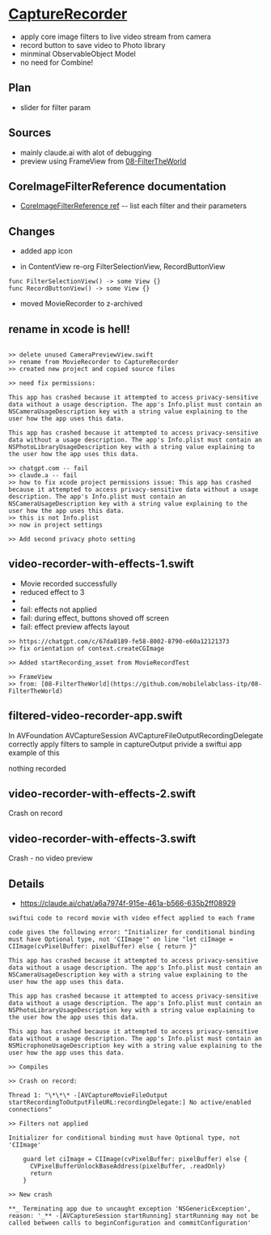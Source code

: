 # [CaptureRecorder](https://github.com/jht9629-nyu/CaptureRecorder.git)

- apply core image filters to live video stream from camera
- record button to save video to Photo library
- minminal ObservableObject Model
- no need for Combine!

## Plan

- slider for filter param

## Sources

- mainly claude.ai with alot of debugging
- preview using FrameView from [08-FilterTheWorld](https://github.com/mobilelabclass-itp/08-FilterTheWorld)

## CoreImageFilterReference documentation

- [CoreImageFilterReference ref](https://developer.apple.com/library/archive/documentation/GraphicsImaging/Reference/CoreImageFilterReference/index.html)
  -- list each filter and their parameters

## Changes

- added app icon

- in ContentView re-org FilterSelectionView, RecordButtonView

```
func FilterSelectionView() -> some View {}
func RecordButtonView() -> some View {}
```

- moved MovieRecorder to z-archived

## rename in xcode is hell!

```

>> delete unused CameraPreviewView.swift
>> rename from MovieRecorder to CaptureRecorder
>> created new project and copied source files

>> need fix permissions:

This app has crashed because it attempted to access privacy-sensitive data without a usage description. The app's Info.plist must contain an NSCameraUsageDescription key with a string value explaining to the user how the app uses this data.

This app has crashed because it attempted to access privacy-sensitive data without a usage description. The app's Info.plist must contain an NSPhotoLibraryUsageDescription key with a string value explaining to the user how the app uses this data.

>> chatgpt.com -- fail
>> claude.a -- fail
>> how to fix xcode project permissions issue: This app has crashed because it attempted to access privacy-sensitive data without a usage description. The app's Info.plist must contain an NSCameraUsageDescription key with a string value explaining to the user how the app uses this data.
>> this is not Info.plist
>> now in project settings

>> Add second privacy photo setting
```

## video-recorder-with-effects-1.swift

- Movie recorded successfully
- reduced effect to 3
-
- fail: effects not applied
- fail: during effect, buttons shoved off screen
- fail: effect preview affects layout

```
>> https://chatgpt.com/c/67da0189-fe58-8002-8790-e60a12121373
>> fix orientation of context.createCGImage

>> Added startRecording_asset from MovieRecordTest

>> FrameView
>> from: [08-FilterTheWorld](https://github.com/mobilelabclass-itp/08-FilterTheWorld)
```

## filtered-video-recorder-app.swift

In AVFoundation AVCaptureSession AVCaptureFileOutputRecordingDelegate correctly apply filters to sample in captureOutput
privide a swiftui app example of this

nothing recorded

## video-recorder-with-effects-2.swift

Crash on record

## video-recorder-with-effects-3.swift

Crash - no video preview

## Details

- https://claude.ai/chat/a6a7974f-915e-461a-b566-635b2ff08929

```
swiftui code to record movie with video effect applied to each frame

code gives the following error: "Initializer for conditional binding must have Optional type, not 'CIImage'" on line "let ciImage = CIImage(cvPixelBuffer: pixelBuffer) else { return }"

This app has crashed because it attempted to access privacy-sensitive data without a usage description. The app's Info.plist must contain an NSCameraUsageDescription key with a string value explaining to the user how the app uses this data.

This app has crashed because it attempted to access privacy-sensitive data without a usage description. The app's Info.plist must contain an NSPhotoLibraryUsageDescription key with a string value explaining to the user how the app uses this data.

This app has crashed because it attempted to access privacy-sensitive data without a usage description. The app's Info.plist must contain an NSMicrophoneUsageDescription key with a string value explaining to the user how the app uses this data.

>> Compiles

>> Crash on record:

Thread 1: "\*\*\* -[AVCaptureMovieFileOutput startRecordingToOutputFileURL:recordingDelegate:] No active/enabled connections"

>> Filters not applied

Initializer for conditional binding must have Optional type, not 'CIImage'

    guard let ciImage = CIImage(cvPixelBuffer: pixelBuffer) else {
      CVPixelBufferUnlockBaseAddress(pixelBuffer, .readOnly)
      return
    }

>> New crash

**_ Terminating app due to uncaught exception 'NSGenericException', reason: '_** -[AVCaptureSession startRunning] startRunning may not be called between calls to beginConfiguration and commitConfiguration'
```
